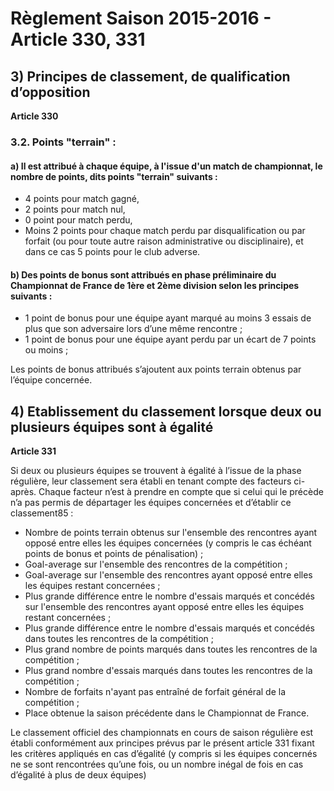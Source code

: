 # Règlement Saison 2015-2016 - Article 330, 331


## 3) Principes de classement, de qualification d’opposition

**Article 330**

### 3.2. Points "terrain" :

#### a) Il est attribué à chaque équipe, à l'issue d'un match de championnat, le nombre de points, dits points "terrain" suivants :

*    4 points pour match gagné,
*    2 points pour match nul,
*    0 point pour match perdu,
*    Moins 2 points pour chaque match perdu par disqualification ou par forfait (ou pour toute autre raison administrative ou disciplinaire), et dans ce cas 5 points pour le club adverse.

#### b) Des points de bonus sont attribués en phase préliminaire du Championnat de France de 1ère et 2ème division selon les principes suivants :

*    1 point de bonus pour une équipe ayant marqué au moins 3 essais de plus que son adversaire lors d’une même rencontre ;
*    1 point de bonus pour une équipe ayant perdu par un écart de 7 points ou moins ;

Les points de bonus attribués s’ajoutent aux points terrain obtenus par l’équipe concernée.

## 4) Etablissement du classement lorsque deux ou plusieurs équipes sont à égalité

**Article 331**

Si deux ou plusieurs équipes se trouvent à égalité à l’issue de la phase régulière, leur classement sera établi en tenant compte des facteurs ci-après. Chaque facteur n’est à prendre en compte que si celui qui le précède n’a pas permis de départager les équipes concernées et d’établir ce classement85 :

* Nombre de points terrain obtenus sur l'ensemble des rencontres ayant opposé entre elles les équipes concernées (y compris le cas échéant points de bonus et points de pénalisation) ;
* Goal-average sur l'ensemble des rencontres de la compétition ;
* Goal-average sur l'ensemble des rencontres ayant opposé entre elles les équipes restant concernées ;
* Plus grande différence entre le nombre d'essais marqués et concédés sur l'ensemble des rencontres ayant opposé entre elles les équipes restant concernées ;
* Plus grande différence entre le nombre d'essais marqués et concédés dans toutes les rencontres de la compétition ;
* Plus grand nombre de points marqués dans toutes les rencontres de la compétition ;
* Plus grand nombre d'essais marqués dans toutes les rencontres de la compétition ;
* Nombre de forfaits n'ayant pas entraîné de forfait général de la compétition ;
* Place obtenue la saison précédente dans le Championnat de France.

Le classement officiel des championnats en cours de saison régulière est établi conformément aux principes prévus par le présent article 331 fixant les critères appliqués en cas d’égalité (y compris si les équipes concernés ne se sont rencontrées qu’une fois, ou un nombre inégal de fois en cas d’égalité à plus de deux équipes)

